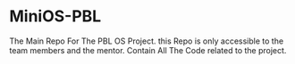 # MiniOS-PBL
The Main Repo For The PBL OS Project. this Repo is only accessible to the team members and the mentor. Contain All The Code related to the project.
